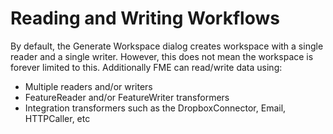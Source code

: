 # Reading and Writing Workflows #

By default, the Generate Workspace dialog creates workspace with a single reader and a single writer. However, this does not mean the workspace is forever limited to this. Additionally FME can read/write data using:

- Multiple readers and/or writers
- FeatureReader and/or FeatureWriter transformers
- Integration transformers such as the DropboxConnector, Email, HTTPCaller, etc


